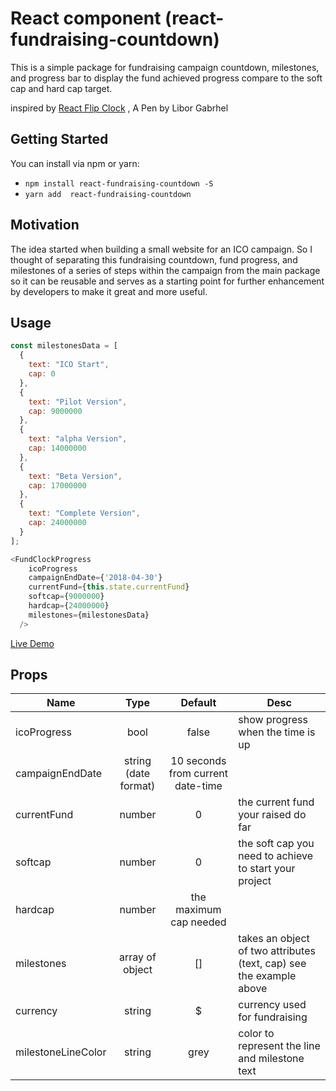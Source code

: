 # React component (react-fundraising-countdown)

This is a simple package for fundraising campaign countdown, milestones, and progress bar to display the fund achieved progress compare to the soft cap and hard cap target.

inspired by [React Flip Clock](https://codepen.io/Libor_G/pen/JyJzjb) , A Pen by Libor Gabrhel

## Getting Started

You can install via npm or yarn:
* `npm install react-fundraising-countdown -S`
* `yarn add  react-fundraising-countdown`

## Motivation

The idea started when building a small website for an ICO campaign. So I thought of separating this fundraising countdown, fund progress, and milestones of a series of steps within the campaign from the main package so it can be reusable and serves as a starting point for further enhancement by developers to make it great and more useful.

## Usage
```javascript
const milestonesData = [
  {
    text: "ICO Start",
    cap: 0
  },
  {
    text: "Pilot Version",
    cap: 9000000
  },
  {
    text: "alpha Version",
    cap: 14000000
  },
  {
    text: "Beta Version",
    cap: 17000000
  },
  {
    text: "Complete Version",
    cap: 24000000
  }
];

<FundClockProgress
    icoProgress
    campaignEndDate={'2018-04-30'}
    currentFund={this.state.currentFund}
    softcap={9000000}
    hardcap={24000000}
    milestones={milestonesData}
  />
```

[Live Demo](https://codesandbox.io/s/vn0j13v87l)

## Props

| Name        | Type           | Default  | Desc |
| ----------- |:--------------:| :-------:|------|
| icoProgress      | bool | false | show progress when the time is up |
| campaignEndDate  | string (date format)     |  10 seconds from current date-time |
| currentFund  | number  |    0 | the current fund your raised do far |
| softcap      | number | 0 | the soft cap you need to achieve to start your project |
| hardcap      | number |   the maximum cap needed  |
| milestones   | array of object |    [] | takes an object of two attributes (text, cap) see the example above |
| currency     | string | $  | currency used for fundraising  |
| milestoneLineColor     | string |   grey  | color to represent the line and milestone text
